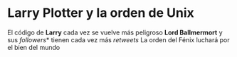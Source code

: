 # Larry Plotter y la orden de Unix

El código de **Larry** cada vez se vuelve más peligroso
**Lord Ballmermort** y sus *followers** tienen cada vez más *retweets*
La orden del Fénix luchará por el bien del mundo
